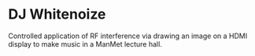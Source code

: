 # DJ Whitenoize

Controlled application of RF interference via drawing an image on a HDMI display
to make music in a ManMet lecture hall.
